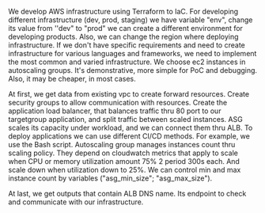 We develop AWS infrastructure using Terraform to IaC. For developing different infrastructure (dev, prod, staging) we have variable "env", change its value from ''dev" to "prod" we can create a different environment for developing products. Also, we can change the region where deploying infrastructure.
If we don't have specific requirements and need to create infrastructure for various languages and frameworks, we need to implement the most common and varied infrastructure. We choose ec2 instances in autoscaling groups. It's demonstrative, more simple for PoC and debugging. Also, it may be cheaper, in most cases.

At first, we get data from existing vpc to create forward resources. Create security groups to allow communication with resources.
Сreate the application load balancer, that balances traffic thru 80 port to our targetgroup application, and split traffic between scaled instances. ASG scales its capacity under workload, and we can connect them thru ALB. To deploy applications we can use different CI/CD methods. For example, we use the Bash script.
Autoscaling group manages instances count thru scaling policy. They depend on cloudwatch metrics that apply to scale when CPU or memory utilization amount 75% 2 period 300s each. And scale down when utilization down to 25%. We can control min and max instance count by variables ("asg_min_size"; "asg_max_size").

At last, we get outputs that contain ALB DNS name. Its endpoint to check and communicate with our infrastructure.
